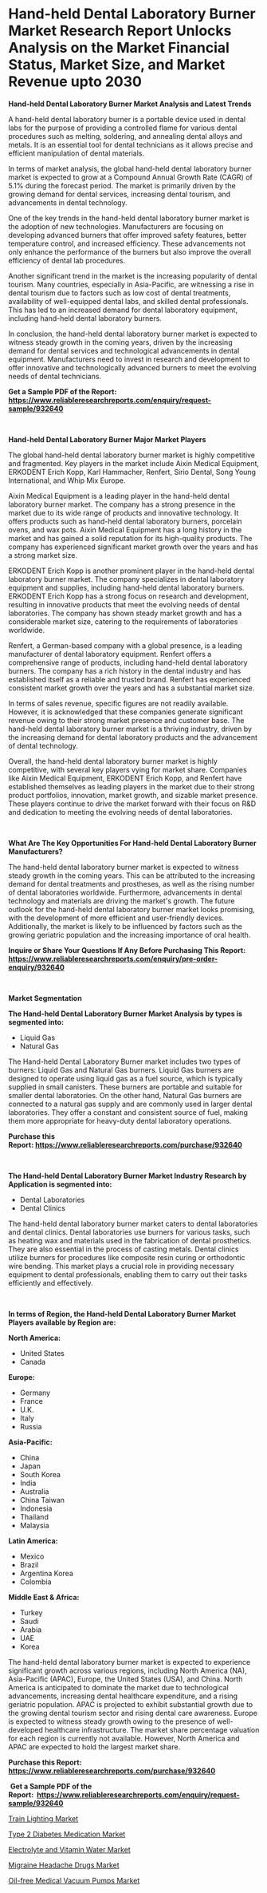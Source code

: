 <p><h1>Hand-held Dental Laboratory Burner Market Research Report Unlocks Analysis on the Market Financial Status, Market Size, and Market Revenue upto 2030</h1></p><p><strong>Hand-held Dental Laboratory Burner Market Analysis and Latest Trends</strong></p>
<p><p>A hand-held dental laboratory burner is a portable device used in dental labs for the purpose of providing a controlled flame for various dental procedures such as melting, soldering, and annealing dental alloys and metals. It is an essential tool for dental technicians as it allows precise and efficient manipulation of dental materials.</p><p>In terms of market analysis, the global hand-held dental laboratory burner market is expected to grow at a Compound Annual Growth Rate (CAGR) of 5.1% during the forecast period. The market is primarily driven by the growing demand for dental services, increasing dental tourism, and advancements in dental technology.</p><p>One of the key trends in the hand-held dental laboratory burner market is the adoption of new technologies. Manufacturers are focusing on developing advanced burners that offer improved safety features, better temperature control, and increased efficiency. These advancements not only enhance the performance of the burners but also improve the overall efficiency of dental lab procedures.</p><p>Another significant trend in the market is the increasing popularity of dental tourism. Many countries, especially in Asia-Pacific, are witnessing a rise in dental tourism due to factors such as low cost of dental treatments, availability of well-equipped dental labs, and skilled dental professionals. This has led to an increased demand for dental laboratory equipment, including hand-held dental laboratory burners.</p><p>In conclusion, the hand-held dental laboratory burner market is expected to witness steady growth in the coming years, driven by the increasing demand for dental services and technological advancements in dental equipment. Manufacturers need to invest in research and development to offer innovative and technologically advanced burners to meet the evolving needs of dental technicians.</p></p>
<p><strong>Get a Sample PDF of the Report:&nbsp; <a href="https://www.reliableresearchreports.com/enquiry/request-sample/932640">https://www.reliableresearchreports.com/enquiry/request-sample/932640</a></strong></p>
<p>&nbsp;</p>
<p><strong>Hand-held Dental Laboratory Burner Major Market Players</strong></p>
<p><p>The global hand-held dental laboratory burner market is highly competitive and fragmented. Key players in the market include Aixin Medical Equipment, ERKODENT Erich Kopp, Karl Hammacher, Renfert, Sirio Dental, Song Young International, and Whip Mix Europe.</p><p>Aixin Medical Equipment is a leading player in the hand-held dental laboratory burner market. The company has a strong presence in the market due to its wide range of products and innovative technology. It offers products such as hand-held dental laboratory burners, porcelain ovens, and wax pots. Aixin Medical Equipment has a long history in the market and has gained a solid reputation for its high-quality products. The company has experienced significant market growth over the years and has a strong market size.</p><p>ERKODENT Erich Kopp is another prominent player in the hand-held dental laboratory burner market. The company specializes in dental laboratory equipment and supplies, including hand-held dental laboratory burners. ERKODENT Erich Kopp has a strong focus on research and development, resulting in innovative products that meet the evolving needs of dental laboratories. The company has shown steady market growth and has a considerable market size, catering to the requirements of laboratories worldwide.</p><p>Renfert, a German-based company with a global presence, is a leading manufacturer of dental laboratory equipment. Renfert offers a comprehensive range of products, including hand-held dental laboratory burners. The company has a rich history in the dental industry and has established itself as a reliable and trusted brand. Renfert has experienced consistent market growth over the years and has a substantial market size.</p><p>In terms of sales revenue, specific figures are not readily available. However, it is acknowledged that these companies generate significant revenue owing to their strong market presence and customer base. The hand-held dental laboratory burner market is a thriving industry, driven by the increasing demand for dental laboratory products and the advancement of dental technology.</p><p>Overall, the hand-held dental laboratory burner market is highly competitive, with several key players vying for market share. Companies like Aixin Medical Equipment, ERKODENT Erich Kopp, and Renfert have established themselves as leading players in the market due to their strong product portfolios, innovation, market growth, and sizable market presence. These players continue to drive the market forward with their focus on R&D and dedication to meeting the evolving needs of dental laboratories.</p></p>
<p>&nbsp;</p>
<p><strong>What Are The Key Opportunities For Hand-held Dental Laboratory Burner Manufacturers?</strong></p>
<p><p>The hand-held dental laboratory burner market is expected to witness steady growth in the coming years. This can be attributed to the increasing demand for dental treatments and prostheses, as well as the rising number of dental laboratories worldwide. Furthermore, advancements in dental technology and materials are driving the market's growth. The future outlook for the hand-held dental laboratory burner market looks promising, with the development of more efficient and user-friendly devices. Additionally, the market is likely to be influenced by factors such as the growing geriatric population and the increasing importance of oral health.</p></p>
<p><strong>Inquire or Share Your Questions If Any Before Purchasing This Report: <a href="https://www.reliableresearchreports.com/enquiry/pre-order-enquiry/932640">https://www.reliableresearchreports.com/enquiry/pre-order-enquiry/932640</a></strong></p>
<p>&nbsp;</p>
<p><strong>Market Segmentation</strong></p>
<p><strong>The Hand-held Dental Laboratory Burner Market Analysis by types is segmented into:</strong></p>
<p><ul><li>Liquid Gas</li><li>Natural Gas</li></ul></p>
<p><p>The Hand-held Dental Laboratory Burner market includes two types of burners: Liquid Gas and Natural Gas burners. Liquid Gas burners are designed to operate using liquid gas as a fuel source, which is typically supplied in small canisters. These burners are portable and suitable for smaller dental laboratories. On the other hand, Natural Gas burners are connected to a natural gas supply and are commonly used in larger dental laboratories. They offer a constant and consistent source of fuel, making them more appropriate for heavy-duty dental laboratory operations.</p></p>
<p><strong>Purchase this Report:&nbsp;<a href="https://www.reliableresearchreports.com/purchase/932640">https://www.reliableresearchreports.com/purchase/932640</a></strong></p>
<p>&nbsp;</p>
<p><strong>The Hand-held Dental Laboratory Burner Market Industry Research by Application is segmented into:</strong></p>
<p><ul><li>Dental Laboratories</li><li>Dental Clinics</li></ul></p>
<p><p>The hand-held dental laboratory burner market caters to dental laboratories and dental clinics. Dental laboratories use burners for various tasks, such as heating wax and materials used in the fabrication of dental prosthetics. They are also essential in the process of casting metals. Dental clinics utilize burners for procedures like composite resin curing or orthodontic wire bending. This market plays a crucial role in providing necessary equipment to dental professionals, enabling them to carry out their tasks efficiently and effectively.</p></p>
<p>&nbsp;</p>
<p><strong>In terms of Region, the Hand-held Dental Laboratory Burner Market Players available by Region are:</strong></p>
<p>
    <p> <strong> North America: </strong>
        <ul>
            <li>United States</li>
            <li>Canada</li>
        </ul>
        </p> 
    <p> <strong> Europe: </strong>
        <ul>
            <li>Germany</li>
            <li>France</li>
            <li>U.K.</li>
            <li>Italy</li>
            <li>Russia</li>
        </ul>
        </p> 
    <p> <strong> Asia-Pacific: </strong>
        <ul>
            <li>China</li>
            <li>Japan</li>
            <li>South Korea</li>
            <li>India</li>
            <li>Australia</li>
            <li>China Taiwan</li>
            <li>Indonesia</li>
            <li>Thailand</li>
            <li>Malaysia</li>
        </ul>
        </p> 
    <p> <strong> Latin America: </strong>
        <ul>
            <li>Mexico</li>
            <li>Brazil</li>
            <li>Argentina Korea</li>
            <li>Colombia</li>
        </ul>
        </p> 
    <p> <strong> Middle East & Africa: </strong>
        <ul>
            <li>Turkey</li>
            <li>Saudi</li>
            <li>Arabia</li>
            <li>UAE</li>
            <li>Korea</li>
        </ul>
    </p>
    </p>
<p><p>The hand-held dental laboratory burner market is expected to experience significant growth across various regions, including North America (NA), Asia-Pacific (APAC), Europe, the United States (USA), and China. North America is anticipated to dominate the market due to technological advancements, increasing dental healthcare expenditure, and a rising geriatric population. APAC is projected to exhibit substantial growth due to the growing dental tourism sector and rising dental care awareness. Europe is expected to witness steady growth owing to the presence of well-developed healthcare infrastructure. The market share percentage valuation for each region is currently not available. However, North America and APAC are expected to hold the largest market share.</p></p>
<p><strong>Purchase this Report: <a href="https://www.reliableresearchreports.com/purchase/932640">https://www.reliableresearchreports.com/purchase/932640</a></strong></p>
<p>&nbsp;<strong>Get a Sample PDF of the Report:&nbsp;&nbsp;<a href="https://www.reliableresearchreports.com/enquiry/request-sample/932640">https://www.reliableresearchreports.com/enquiry/request-sample/932640</a></strong></p>
<p><strong></strong></p>
<p><p><a href="https://www.linkedin.com/pulse/train-lighting-market-research-report-unlocks-analysis-of6if/">Train Lighting Market</a></p><p><a href="https://medium.com/@linabernier/type-2-diabetes-medication-market-size-growth-forecast-2023-2030-f0153ad9f48f">Type 2 Diabetes Medication Market</a></p><p><a href="https://www.reportprime.com/electrolyte-and-vitamin-water-r5985">Electrolyte and Vitamin Water Market</a></p><p><a href="https://medium.com/@magaliortiz1955/migraine-headache-drugs-market-size-growth-forecast-2023-2030-52af0608bb0b">Migraine Headache Drugs Market</a></p><p><a href="https://github.com/GroverBarry/Market-Research-Report-List-1/blob/main/oil-free-medical-vacuum-pumps-market.md">Oil-free Medical Vacuum Pumps Market</a></p></p>